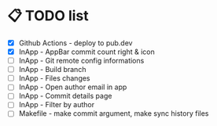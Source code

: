 # 📋 TODO list

- [x] Github Actions - deploy to pub.dev
- [x] InApp - AppBar commit count right & icon
- [ ] InApp - Git remote config informations
- [ ] InApp - Build branch
- [ ] InApp - Files changes
- [ ] InApp - Open author email in app
- [ ] InApp - Commit details page
- [ ] InApp - Filter by author
- [ ] Makefile - make commit argument, make sync history files
